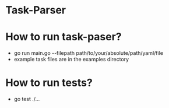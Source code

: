 # Task-Parser

# How to run task-paser?
* go run main.go --filepath path/to/your/absolute/path/yaml/file
* example task files are in the examples directory

# How to run tests?
* go test ./...


